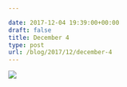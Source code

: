 ```yaml
---

date: 2017-12-04 19:39:00+00:00
draft: false
title: December 4
type: post
url: /blog/2017/12/december-4
---
```




  
   ![](/images/2017-12-04-201712december-4/IMG_3137.jpg)

  


